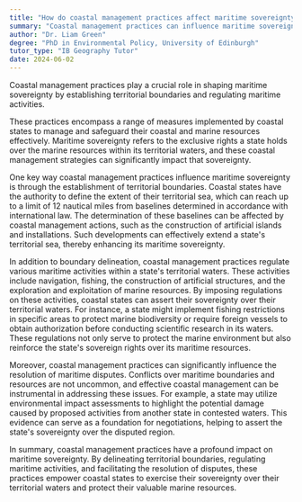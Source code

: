 ```yaml
---
title: "How do coastal management practices affect maritime sovereignty?"
summary: "Coastal management practices can influence maritime sovereignty by defining territorial boundaries and regulating maritime activities."
author: "Dr. Liam Green"
degree: "PhD in Environmental Policy, University of Edinburgh"
tutor_type: "IB Geography Tutor"
date: 2024-06-02
---
```


Coastal management practices play a crucial role in shaping maritime sovereignty by establishing territorial boundaries and regulating maritime activities.

These practices encompass a range of measures implemented by coastal states to manage and safeguard their coastal and marine resources effectively. Maritime sovereignty refers to the exclusive rights a state holds over the marine resources within its territorial waters, and these coastal management strategies can significantly impact that sovereignty.

One key way coastal management practices influence maritime sovereignty is through the establishment of territorial boundaries. Coastal states have the authority to define the extent of their territorial sea, which can reach up to a limit of $12$ nautical miles from baselines determined in accordance with international law. The determination of these baselines can be affected by coastal management actions, such as the construction of artificial islands and installations. Such developments can effectively extend a state's territorial sea, thereby enhancing its maritime sovereignty.

In addition to boundary delineation, coastal management practices regulate various maritime activities within a state's territorial waters. These activities include navigation, fishing, the construction of artificial structures, and the exploration and exploitation of marine resources. By imposing regulations on these activities, coastal states can assert their sovereignty over their territorial waters. For instance, a state might implement fishing restrictions in specific areas to protect marine biodiversity or require foreign vessels to obtain authorization before conducting scientific research in its waters. These regulations not only serve to protect the marine environment but also reinforce the state's sovereign rights over its maritime resources.

Moreover, coastal management practices can significantly influence the resolution of maritime disputes. Conflicts over maritime boundaries and resources are not uncommon, and effective coastal management can be instrumental in addressing these issues. For example, a state may utilize environmental impact assessments to highlight the potential damage caused by proposed activities from another state in contested waters. This evidence can serve as a foundation for negotiations, helping to assert the state's sovereignty over the disputed region.

In summary, coastal management practices have a profound impact on maritime sovereignty. By delineating territorial boundaries, regulating maritime activities, and facilitating the resolution of disputes, these practices empower coastal states to exercise their sovereignty over their territorial waters and protect their valuable marine resources.
    